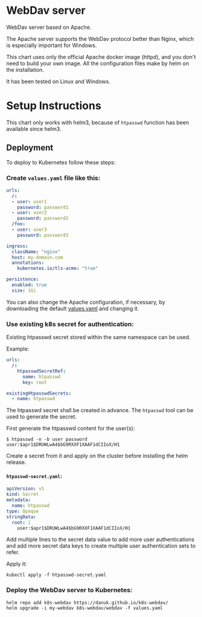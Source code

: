 # WebDav server
WebDav server based on Apache.

The Apache server supports the WebDav protocol better than Nginx, which is especially important for Windows.

This chart uses only the official Apache docker image (httpd), and you don't need to build your own image.
All the configuration files make by helm on the installation.

It has been tested on Linux and Windows.

# Setup Instructions

This chart only works with helm3, because of `htpasswd` function has been available since helm3.

## Deployment
To deploy to Kubernetes follow these steps:

### Create `values.yaml` file like this:
```YAML
urls:
  /:
  - user: user1
    password: password1
  - user: user2
    password: password2
  /foo:
  - user: user3
    password: password3

ingress:
  className: "nginx"
  host: my-domain.com
  annotations:
    kubernetes.io/tls-acme: "true"

persistence:
  enabled: true
  size: 1Gi
```

You can also change the Apache configuration, if necessary, by downloading the default
[values.yaml](https://raw.githubusercontent.com/danuk/k8s-webdav/master/k8s-webdav/values.yaml)
and changing it.

### Use existing k8s secret for authentication:

Existing htpasswd secret stored within the same namespace can be used.

Example:
```YAML
urls:
  /:
    htpasswdSecretRef:
      name: htpasswd
      key: root

existingHtpasswdSecrets:
  - name: htpasswd
```

The htpasswd secret shall be created in advance. The `htpasswd` tool can be used to generate the secret.

First generate the htpasswd content for the user(s):

```shell
$ htpasswd -n -b user password
user:$apr1$DRUWLwA4$bG9RXXF1XAAF1dCIIoX/H1
```

Create a secret from it and apply on the cluster before installing the helm release.

#### `htpasswd-secret.yaml`:
```YAML
apiVersion: v1
kind: Secret
metadata:
  name: htpasswd
type: Opaque
stringData:
  root: |
    user:$apr1$DRUWLwA4$bG9RXXF1XAAF1dCIIoX/H1
```

Add multiple lines to the secret data value to add more user authentications and add more secret data keys to create multiple user authentication sets to refer.

Apply it:
```shell
kubectl apply -f htpasswd-secret.yaml
```

### Deploy the WebDav server to Kubernetes:
```
helm repo add k8s-webdav https://danuk.github.io/k8s-webdav/
helm upgrade -i my-webdav k8s-webdav/webdav -f values.yaml
```
